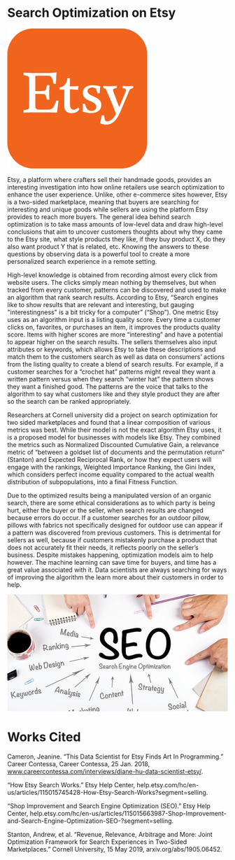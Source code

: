 # Search Optimization on Etsy

![](etsy_logo.png)

Etsy, a platform where crafters sell their handmade goods, provides an interesting investigation into how online retailers use search optimization to enhance the user experience. Unlike, other e-commerce sites however, Etsy is a two-sided marketplace, meaning that buyers are searching for interesting and unique goods while sellers are using the platform Etsy provides to reach more buyers. The general idea behind search optimization is to take mass amounts of low-level data and draw high-level conclusions that aim to uncover customers thoughts about why they came to the Etsy site, what style products they like, if they buy product X, do they also want product Y that is related, etc. Knowing the answers to these questions by observing data is a powerful tool to create a more personalized search experience in a remote setting.

High-level knowledge is obtained from recording almost every click from website users. The clicks simply mean nothing by themselves, but when tracked from every customer, patterns can be discovered and used to make an algorithm that rank search results. According to Etsy, “Search engines like to show results that are relevant and interesting, but gauging "interestingness" is a bit tricky for a computer” (“Shop”). One metric Etsy uses as an algorithm input is a listing quality score. Every time a customer clicks on, favorites, or purchases an item, it improves the products quality score. Items with higher scores are more “interesting” and have a potential to appear higher on the search results. The sellers themselves also input attributes or keywords, which allows Etsy to take these descriptions and match them to the customers search as well as data on consumers’ actions from the listing quality to create a blend of search results. For example, if a customer searches for a “crochet hat” patterns might reveal they want a written pattern versus when they search “winter hat” the pattern shows they want a finished good. The patterns are the voice that talks to the algorithm to say what customers like and they style product they are after so the search can be ranked appropriately. 

Researchers at Cornell university did a project on search optimization for two sided marketplaces and found that a linear composition of various metrics was best. While their model is not the exact algorithm Etsy uses, it is a proposed model for businesses with models like Etsy. They combined the metrics such as Normalized Discounted Cumulative Gain, a relevance metric of “between a goldset list of documents and the permutation return” (Stanton) and Expected Reciprocal Rank, or how they expect users will engage with the rankings, Weighted Importance Ranking, the Gini Index, which considers perfect income equality compared to the actual wealth distribution of subpopulations, into a final Fitness Function. 

Due to the optimized results being a manipulated version of an organic search, there are some ethical considerations as to which party is being hurt, either the buyer or the seller, when search results are changed because errors do occur. If a customer searches for an outdoor pillow, pillows with fabrics not specifically designed for outdoor use can appear if a pattern was discovered from previous customers. This is detrimental for sellers as well, because if customers mistakenly purchase a product that does not accurately fit their needs, it reflects poorly on the seller’s business. Despite mistakes happening, optimization models aim to help however. The machine learning can save time for buyers, and time has a great value associated with it. Data scientists are always searching for ways of improving the algorithm the learn more about their customers in order to help. 

![](seo.jpg)

# Works Cited

Cameron, Jeanine. “This Data Scientist for Etsy Finds Art In Programming.” Career Contessa, Career Contessa, 25 Jan. 2018, www.careercontessa.com/interviews/diane-hu-data-scientist-etsy/. 

“How Etsy Search Works.” Etsy Help Center, help.etsy.com/hc/en-us/articles/115015745428-How-Etsy-Search-Works?segment=selling. 

“Shop Improvement and Search Engine Optimization (SEO).” Etsy Help Center, help.etsy.com/hc/en-us/articles/115015663987-Shop-Improvement-and-Search-Engine-Optimization-SEO-?segment=selling. 

Stanton, Andrew, et al. “Revenue, Relevance, Arbitrage and More: Joint Optimization Framework for Search Experiences in Two-Sided Marketplaces.” Cornell University, 15 May 2019, arxiv.org/abs/1905.06452. 
